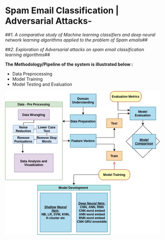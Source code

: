 # Spam Email Classification | Adversarial Attacks-

##*1. A comparative study of Machine learning classifiers and deep neural network learning algorithms applied to the problem of Spam emails*##

##*2. Exploration of Adversarial attacks on spam email classification learning algorithms*##

**The Methodology/Pipeline of the system is illustrated below :**

* Data Preprocessing
* Model Training
* Model Testing and Evaluation

![Methodology](Methodology.jpg)


